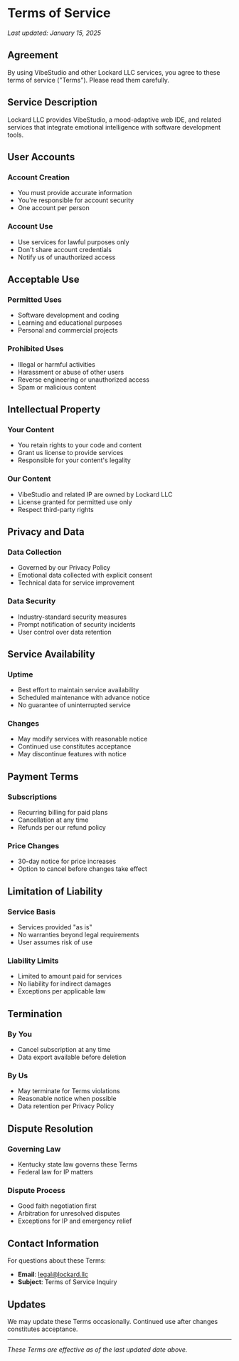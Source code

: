 # Terms of Service

*Last updated: January 15, 2025*

## Agreement

By using VibeStudio and other Lockard LLC services, you agree to these terms of service ("Terms"). Please read them carefully.

## Service Description

Lockard LLC provides VibeStudio, a mood-adaptive web IDE, and related services that integrate emotional intelligence with software development tools.

## User Accounts

### Account Creation
- You must provide accurate information
- You're responsible for account security
- One account per person

### Account Use
- Use services for lawful purposes only
- Don't share account credentials
- Notify us of unauthorized access

## Acceptable Use

### Permitted Uses
- Software development and coding
- Learning and educational purposes
- Personal and commercial projects

### Prohibited Uses
- Illegal or harmful activities
- Harassment or abuse of other users
- Reverse engineering or unauthorized access
- Spam or malicious content

## Intellectual Property

### Your Content
- You retain rights to your code and content
- Grant us license to provide services
- Responsible for your content's legality

### Our Content
- VibeStudio and related IP are owned by Lockard LLC
- License granted for permitted use only
- Respect third-party rights

## Privacy and Data

### Data Collection
- Governed by our Privacy Policy
- Emotional data collected with explicit consent
- Technical data for service improvement

### Data Security
- Industry-standard security measures
- Prompt notification of security incidents
- User control over data retention

## Service Availability

### Uptime
- Best effort to maintain service availability
- Scheduled maintenance with advance notice
- No guarantee of uninterrupted service

### Changes
- May modify services with reasonable notice
- Continued use constitutes acceptance
- May discontinue features with notice

## Payment Terms

### Subscriptions
- Recurring billing for paid plans
- Cancellation at any time
- Refunds per our refund policy

### Price Changes
- 30-day notice for price increases
- Option to cancel before changes take effect

## Limitation of Liability

### Service Basis
- Services provided "as is"
- No warranties beyond legal requirements
- User assumes risk of use

### Liability Limits
- Limited to amount paid for services
- No liability for indirect damages
- Exceptions per applicable law

## Termination

### By You
- Cancel subscription at any time
- Data export available before deletion

### By Us
- May terminate for Terms violations
- Reasonable notice when possible
- Data retention per Privacy Policy

## Dispute Resolution

### Governing Law
- Kentucky state law governs these Terms
- Federal law for IP matters

### Dispute Process
- Good faith negotiation first
- Arbitration for unresolved disputes
- Exceptions for IP and emergency relief

## Contact Information

For questions about these Terms:
- **Email**: legal@lockard.llc
- **Subject**: Terms of Service Inquiry

## Updates

We may update these Terms occasionally. Continued use after changes constitutes acceptance.

---

*These Terms are effective as of the last updated date above.*
